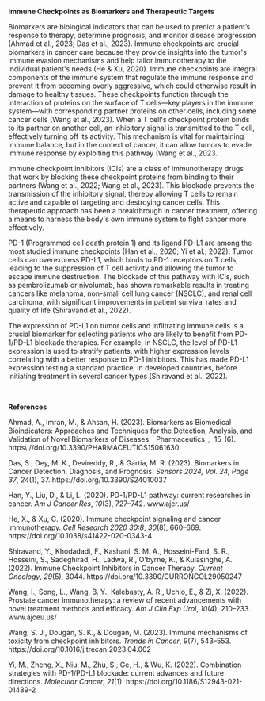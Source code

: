 **Immune Checkpoints as Biomarkers and Therapeutic Targets**

Biomarkers are biological indicators that can be used to predict a patient’s response to therapy, determine prognosis, and monitor disease progression <!--[if supportFields]><span style='mso-element:
field-begin;mso-field-lock:yes'></span>ADDIN CSL_CITATION
{&quot;citationItems&quot;:[{&quot;id&quot;:&quot;ITEM-1&quot;,&quot;itemData&quot;:{&quot;DOI&quot;:&quot;10.3390/PHARMACEUTICS15061630&quot;,&quot;ISSN&quot;:&quot;19994923&quot;,&quot;PMID&quot;:&quot;37376078&quot;,&quot;abstract&quot;:&quot;A
biomarker is any measurable biological moiety that can be assessed and measured
as a potential index of either normal or abnormal pathophysiology or
pharmacological responses to some treatment regimen. Every tissue in the body
has a distinct biomolecular make-up, which is known as its biomarkers, which
possess particular features, viz., the levels or activities (the ability of a
gene or protein to carry out a particular body function) of a gene, protein, or
other biomolecules. A biomarker refers to some feature that can be objectively
quantified by various biochemical samples and evaluates the exposure of an
organism to normal or pathological procedures or their response to some drug
interventions. An in-depth and comprehensive realization of the significance of
these biomarkers becomes quite important for the efficient diagnosis of
diseases and for providing the appropriate directions in case of multiple drug
choices being presently available, which can benefit any patient. Presently,
advancements in omics technologies have opened up new possibilities to obtain
novel biomarkers of different types, employing genomic strategies, epigenetics,
metabolomics, transcriptomics, lipid-based analysis, protein studies, etc.
Particular biomarkers for specific diseases, their prognostic capabilities, and
responses to therapeutic paradigms have been applied for screening of various
normal healthy, as well as diseased, tissue or serum samples, and act as
appreciable tools in pharmacology and therapeutics, etc. In this review, we
have summarized various biomarker types, their classification, and monitoring
and detection methods and strategies. Various analytical techniques and
approaches of biomarkers have also been described along with various clinically
applicable biomarker sensing techniques which have been developed in the recent
past. A section has also been dedicated to the latest trends in the formulation
and designing of nanotechnology-based biomarker sensing and detection
developments in this field.&quot;,&quot;author&quot;:[{&quot;dropping-particle&quot;:&quot;&quot;,&quot;family&quot;:&quot;Ahmad&quot;,&quot;given&quot;:&quot;Anas&quot;,&quot;non-dropping-particle&quot;:&quot;&quot;,&quot;parse-names&quot;:false,&quot;suffix&quot;:&quot;&quot;},{&quot;dropping-particle&quot;:&quot;&quot;,&quot;family&quot;:&quot;Imran&quot;,&quot;given&quot;:&quot;Mohammad&quot;,&quot;non-dropping-particle&quot;:&quot;&quot;,&quot;parse-names&quot;:false,&quot;suffix&quot;:&quot;&quot;},{&quot;dropping-particle&quot;:&quot;&quot;,&quot;family&quot;:&quot;Ahsan&quot;,&quot;given&quot;:&quot;Haseeb&quot;,&quot;non-dropping-particle&quot;:&quot;&quot;,&quot;parse-names&quot;:false,&quot;suffix&quot;:&quot;&quot;}],&quot;container-title&quot;:&quot;Pharmaceutics&quot;,&quot;id&quot;:&quot;ITEM-1&quot;,&quot;issue&quot;:&quot;6&quot;,&quot;issued&quot;:{&quot;date-parts&quot;:[[&quot;2023&quot;,&quot;6&quot;,&quot;1&quot;]]},&quot;publisher&quot;:&quot;Multidisciplinary
Digital Publishing Institute<span style='mso-spacerun:yes'> 
</span>(MDPI)&quot;,&quot;title&quot;:&quot;Biomarkers as Biomedical
Bioindicators: Approaches and Techniques for the Detection, Analysis, and
Validation of Novel Biomarkers of
Diseases&quot;,&quot;type&quot;:&quot;article-journal&quot;,&quot;volume&quot;:&quot;15&quot;},&quot;uris&quot;:[&quot;http://www.mendeley.com/documents/?uuid=1f6fa436-087e-38c9-a18b-97ec3366c896&quot;]},{&quot;id&quot;:&quot;ITEM-2&quot;,&quot;itemData&quot;:{&quot;DOI&quot;:&quot;10.3390/S24010037&quot;,&quot;ISSN&quot;:&quot;1424-8220&quot;,&quot;PMID&quot;:&quot;38202898&quot;,&quot;abstract&quot;:&quot;Biomarkers
are vital in healthcare as they provide valuable insights into disease
diagnosis, prognosis, treatment response, and personalized medicine. They serve
as objective indicators, enabling early detection and intervention, leading to
improved patient outcomes and reduced costs. Biomarkers also guide treatment
decisions by predicting disease outcomes and facilitating individualized
treatment plans. They play a role in monitoring disease progression, adjusting
treatments, and detecting early signs of recurrence. Furthermore, biomarkers
enhance drug development and clinical trials by identifying suitable patients
and accelerating the approval process. In this review paper, we described a
variety of biomarkers applicable for cancer detection and diagnosis, such as
imaging-based diagnosis (CT, SPECT, MRI, and PET), blood-based biomarkers
(proteins, genes, mRNA, and peptides), cell imaging-based diagnosis (needle
biopsy and CTC), tissue imaging-based diagnosis (IHC), and genetic-based
biomarkers (RNAseq, scRNAseq, and spatial
transcriptomics).&quot;,&quot;author&quot;:[{&quot;dropping-particle&quot;:&quot;&quot;,&quot;family&quot;:&quot;Das&quot;,&quot;given&quot;:&quot;Sreyashi&quot;,&quot;non-dropping-particle&quot;:&quot;&quot;,&quot;parse-names&quot;:false,&quot;suffix&quot;:&quot;&quot;},{&quot;dropping-particle&quot;:&quot;&quot;,&quot;family&quot;:&quot;Dey&quot;,&quot;given&quot;:&quot;Mohan
Kumar&quot;,&quot;non-dropping-particle&quot;:&quot;&quot;,&quot;parse-names&quot;:false,&quot;suffix&quot;:&quot;&quot;},{&quot;dropping-particle&quot;:&quot;&quot;,&quot;family&quot;:&quot;Devireddy&quot;,&quot;given&quot;:&quot;Ram&quot;,&quot;non-dropping-particle&quot;:&quot;&quot;,&quot;parse-names&quot;:false,&quot;suffix&quot;:&quot;&quot;},{&quot;dropping-particle&quot;:&quot;&quot;,&quot;family&quot;:&quot;Gartia&quot;,&quot;given&quot;:&quot;Manas
Ranjan&quot;,&quot;non-dropping-particle&quot;:&quot;&quot;,&quot;parse-names&quot;:false,&quot;suffix&quot;:&quot;&quot;}],&quot;container-title&quot;:&quot;Sensors
2024, Vol. 24, Page
37&quot;,&quot;id&quot;:&quot;ITEM-2&quot;,&quot;issue&quot;:&quot;1&quot;,&quot;issued&quot;:{&quot;date-parts&quot;:[[&quot;2023&quot;,&quot;12&quot;,&quot;20&quot;]]},&quot;page&quot;:&quot;37&quot;,&quot;publisher&quot;:&quot;Multidisciplinary
Digital Publishing Institute&quot;,&quot;title&quot;:&quot;Biomarkers in Cancer
Detection, Diagnosis, and
Prognosis&quot;,&quot;type&quot;:&quot;article-journal&quot;,&quot;volume&quot;:&quot;24&quot;},&quot;uris&quot;:[&quot;http://www.mendeley.com/documents/?uuid=370ab77b-b5bb-3739-8fdc-3a4119b77239&quot;]}],&quot;mendeley&quot;:{&quot;formattedCitation&quot;:&quot;(Ahmad
et al., 2023; Das et al.,
2023)&quot;,&quot;plainTextFormattedCitation&quot;:&quot;(Ahmad et al., 2023;
Das et al.,
2023)&quot;},&quot;properties&quot;:{&quot;noteIndex&quot;:0},&quot;schema&quot;:&quot;https://github.com/citation-style-language/schema/raw/master/csl-citation.json&quot;}<span
style='mso-element:field-separator'></span><![endif]-->(Ahmad et al., 2023; Das et al., 2023)<!--[if supportFields]><span
style='mso-element:field-end'></span><![endif]-->. Immune checkpoints are crucial biomarkers in cancer care because they provide insights into the tumor's immune evasion mechanisms and help tailor immunotherapy to the individual patient's needs <!--[if supportFields]><span style='mso-element:
field-begin;mso-field-lock:yes'></span>ADDIN CSL_CITATION
{&quot;citationItems&quot;:[{&quot;id&quot;:&quot;ITEM-1&quot;,&quot;itemData&quot;:{&quot;DOI&quot;:&quot;10.1038/s41422-020-0343-4&quot;,&quot;ISSN&quot;:&quot;1748-7838&quot;,&quot;PMID&quot;:&quot;32467592&quot;,&quot;abstract&quot;:&quot;Immune
checkpoint blockade therapy has become a major weapon in fighting cancer.
Antibody drugs, such as anti-PD-1 and anti-PD-L1, demonstrate obvious advantages
such as broad applicability across cancer types and durable clinical response
when treatment is effective. However, the overall response rates are still
unsatisfying, especially for cancers with low mutational burden. Moreover,
adverse effects, such as autoimmune symptoms and tumor hyperprogression,
present a significant downside in some clinical applications. These challenges
reflect the urgent need to fully understand the basic biology of immune
checkpoints. In this review, we discuss regulation of immune checkpoint
signaling at multiple levels to provide an overview of our current
understanding of checkpoint biology. Topics include the regulation of surface
expression levels for known immune checkpoint proteins via surface delivery,
internalization, recycling, and degradation. Upon reaching the surface,
checkpoints engage in both conventional trans and also cis interactions with
ligands to induce signaling and regulate immune responses. Novel therapeutic
strategies targeting these pathways in addition to classical checkpoint
blockade have recently emerged and been tested in preclinical models, providing
new avenues for developing next-generation
immunotherapies.&quot;,&quot;author&quot;:[{&quot;dropping-particle&quot;:&quot;&quot;,&quot;family&quot;:&quot;He&quot;,&quot;given&quot;:&quot;Xing&quot;,&quot;non-dropping-particle&quot;:&quot;&quot;,&quot;parse-names&quot;:false,&quot;suffix&quot;:&quot;&quot;},{&quot;dropping-particle&quot;:&quot;&quot;,&quot;family&quot;:&quot;Xu&quot;,&quot;given&quot;:&quot;Chenqi&quot;,&quot;non-dropping-particle&quot;:&quot;&quot;,&quot;parse-names&quot;:false,&quot;suffix&quot;:&quot;&quot;}],&quot;container-title&quot;:&quot;Cell
Research 2020
30:8&quot;,&quot;id&quot;:&quot;ITEM-1&quot;,&quot;issue&quot;:&quot;8&quot;,&quot;issued&quot;:{&quot;date-parts&quot;:[[&quot;2020&quot;,&quot;5&quot;,&quot;28&quot;]]},&quot;page&quot;:&quot;660-669&quot;,&quot;publisher&quot;:&quot;Nature
Publishing Group&quot;,&quot;title&quot;:&quot;Immune checkpoint signaling and
cancer immunotherapy&quot;,&quot;type&quot;:&quot;article-journal&quot;,&quot;volume&quot;:&quot;30&quot;},&quot;uris&quot;:[&quot;http://www.mendeley.com/documents/?uuid=ef4bd0a8-91e2-30f6-9b65-5fe1cf117991&quot;]}],&quot;mendeley&quot;:{&quot;formattedCitation&quot;:&quot;(He
&amp; Xu, 2020)&quot;,&quot;plainTextFormattedCitation&quot;:&quot;(He &amp;
Xu, 2020)&quot;,&quot;previouslyFormattedCitation&quot;:&quot;(He &amp; Xu,
2020)&quot;},&quot;properties&quot;:{&quot;noteIndex&quot;:0},&quot;schema&quot;:&quot;https://github.com/citation-style-language/schema/raw/master/csl-citation.json&quot;}<span
style='mso-element:field-separator'></span><![endif]-->(He & Xu, 2020)<!--[if supportFields]><span style='mso-element:
field-end'></span><![endif]-->. Immune checkpoints are integral components of the immune system that regulate the immune response and prevent it from becoming overly aggressive, which could otherwise result in damage to healthy tissues. These checkpoints function through the interaction of proteins on the surface of T cells—key players in the immune system—with corresponding partner proteins on other cells, including some cancer cells <!--[if supportFields]><span
style='mso-element:field-begin;mso-field-lock:yes'></span>ADDIN CSL_CITATION
{&quot;citationItems&quot;:[{&quot;id&quot;:&quot;ITEM-1&quot;,&quot;itemData&quot;:{&quot;DOI&quot;:&quot;10.1016/j.trecan.2023.04.002&quot;,&quot;ISSN&quot;:&quot;24058033&quot;,&quot;PMID&quot;:&quot;37117135&quot;,&quot;abstract&quot;:&quot;Immunotherapy
has changed the treatment landscape for cancer over the past decade. Inhibitors
of the immune checkpoint proteins cytotoxic T lymphocyte antigen (CTLA)-4,
programmed death (PD)-1, and PD ligand 1 (PD-L1) can induce durable remissions
in a subset of patients with metastatic disease. However, these treatments can
be limited by inflammatory toxicities that can affect any organ system in the
body and in some cases can be life threatening. Considerable progress has been
made in understanding the drivers of these toxicities as well as effective
management strategies. Further research into understanding the molecular and
cellular mechanisms that drive toxicity will enable better prediction of
toxicity and development of optimized therapies for these toxicities that avoid
interfering with antitumor immunity. In this review, we discuss our current
understanding of the inflammatory toxicities from immune checkpoint inhibitors
(ICIs) and propose optimal treatment strategies for these
toxicities.&quot;,&quot;author&quot;:[{&quot;dropping-particle&quot;:&quot;&quot;,&quot;family&quot;:&quot;Wang&quot;,&quot;given&quot;:&quot;S.
Jennifer&quot;,&quot;non-dropping-particle&quot;:&quot;&quot;,&quot;parse-names&quot;:false,&quot;suffix&quot;:&quot;&quot;},{&quot;dropping-particle&quot;:&quot;&quot;,&quot;family&quot;:&quot;Dougan&quot;,&quot;given&quot;:&quot;Stephanie
K.&quot;,&quot;non-dropping-particle&quot;:&quot;&quot;,&quot;parse-names&quot;:false,&quot;suffix&quot;:&quot;&quot;},{&quot;dropping-particle&quot;:&quot;&quot;,&quot;family&quot;:&quot;Dougan&quot;,&quot;given&quot;:&quot;Michael&quot;,&quot;non-dropping-particle&quot;:&quot;&quot;,&quot;parse-names&quot;:false,&quot;suffix&quot;:&quot;&quot;}],&quot;container-title&quot;:&quot;Trends
in
Cancer&quot;,&quot;id&quot;:&quot;ITEM-1&quot;,&quot;issue&quot;:&quot;7&quot;,&quot;issued&quot;:{&quot;date-parts&quot;:[[&quot;2023&quot;]]},&quot;page&quot;:&quot;543-553&quot;,&quot;title&quot;:&quot;Immune
mechanisms of toxicity from checkpoint
inhibitors&quot;,&quot;type&quot;:&quot;article-journal&quot;,&quot;volume&quot;:&quot;9&quot;},&quot;uris&quot;:[&quot;http://www.mendeley.com/documents/?uuid=bdca8d91-5d26-4b7a-ab4f-ec04ea591a64&quot;]}],&quot;mendeley&quot;:{&quot;formattedCitation&quot;:&quot;(S.
J. Wang et al., 2023)&quot;,&quot;manualFormatting&quot;:&quot;(Wang et al.,
2023)&quot;,&quot;plainTextFormattedCitation&quot;:&quot;(S. J. Wang et al.,
2023)&quot;,&quot;previouslyFormattedCitation&quot;:&quot;(S. J. Wang et al.,
2023)&quot;},&quot;properties&quot;:{&quot;noteIndex&quot;:0},&quot;schema&quot;:&quot;https://github.com/citation-style-language/schema/raw/master/csl-citation.json&quot;}<span
style='mso-element:field-separator'></span><![endif]-->(Wang et al., 2023)<!--[if supportFields]><span style='mso-element:
field-end'></span><![endif]-->. When a T cell's checkpoint protein binds to its partner on another cell, an inhibitory signal is transmitted to the T cell, effectively turning off its activity. This mechanism is vital for maintaining immune balance, but in the context of cancer, it can allow tumors to evade immune response by exploiting this pathway (Wang et al., 2023.

Immune checkpoint inhibitors (ICIs) are a class of immunotherapy drugs that work by blocking these checkpoint proteins from binding to their partners <!--[if supportFields]><span style='mso-element:field-begin;
mso-field-lock:yes'></span>ADDIN CSL_CITATION
{&quot;citationItems&quot;:[{&quot;id&quot;:&quot;ITEM-1&quot;,&quot;itemData&quot;:{&quot;DOI&quot;:&quot;10.1016/j.trecan.2023.04.002&quot;,&quot;ISSN&quot;:&quot;24058033&quot;,&quot;PMID&quot;:&quot;37117135&quot;,&quot;abstract&quot;:&quot;Immunotherapy
has changed the treatment landscape for cancer over the past decade. Inhibitors
of the immune checkpoint proteins cytotoxic T lymphocyte antigen (CTLA)-4,
programmed death (PD)-1, and PD ligand 1 (PD-L1) can induce durable remissions
in a subset of patients with metastatic disease. However, these treatments can
be limited by inflammatory toxicities that can affect any organ system in the
body and in some cases can be life threatening. Considerable progress has been
made in understanding the drivers of these toxicities as well as effective
management strategies. Further research into understanding the molecular and
cellular mechanisms that drive toxicity will enable better prediction of
toxicity and development of optimized therapies for these toxicities that avoid
interfering with antitumor immunity. In this review, we discuss our current
understanding of the inflammatory toxicities from immune checkpoint inhibitors
(ICIs) and propose optimal treatment strategies for these
toxicities.&quot;,&quot;author&quot;:[{&quot;dropping-particle&quot;:&quot;&quot;,&quot;family&quot;:&quot;Wang&quot;,&quot;given&quot;:&quot;S.
Jennifer&quot;,&quot;non-dropping-particle&quot;:&quot;&quot;,&quot;parse-names&quot;:false,&quot;suffix&quot;:&quot;&quot;},{&quot;dropping-particle&quot;:&quot;&quot;,&quot;family&quot;:&quot;Dougan&quot;,&quot;given&quot;:&quot;Stephanie
K.&quot;,&quot;non-dropping-particle&quot;:&quot;&quot;,&quot;parse-names&quot;:false,&quot;suffix&quot;:&quot;&quot;},{&quot;dropping-particle&quot;:&quot;&quot;,&quot;family&quot;:&quot;Dougan&quot;,&quot;given&quot;:&quot;Michael&quot;,&quot;non-dropping-particle&quot;:&quot;&quot;,&quot;parse-names&quot;:false,&quot;suffix&quot;:&quot;&quot;}],&quot;container-title&quot;:&quot;Trends
in
Cancer&quot;,&quot;id&quot;:&quot;ITEM-1&quot;,&quot;issue&quot;:&quot;7&quot;,&quot;issued&quot;:{&quot;date-parts&quot;:[[&quot;2023&quot;]]},&quot;page&quot;:&quot;543-553&quot;,&quot;title&quot;:&quot;Immune
mechanisms of toxicity from checkpoint
inhibitors&quot;,&quot;type&quot;:&quot;article-journal&quot;,&quot;volume&quot;:&quot;9&quot;},&quot;uris&quot;:[&quot;http://www.mendeley.com/documents/?uuid=bdca8d91-5d26-4b7a-ab4f-ec04ea591a64&quot;]},{&quot;id&quot;:&quot;ITEM-2&quot;,&quot;itemData&quot;:{&quot;abstract&quot;:&quot;Immunotherapy
remains to be an appealing treatment option for prostate cancer with some
documented promise. Prostate cancer is traditionally considered as an
immunologically \&quot;cold\&quot; tumor with low tumor mutation burden, low
expression of PD-L1, sparse T-cell infiltration, and a immunosuppressive tumor
microenvironment (TME). Sipuleucel-T (Provenge) is the first FDA approved
immunotherapeutic agent for the treatment of asymptom-atic or minimally
symptomatic metastatic castrate resistant prostate cancer (mCRPC);
demonstrating a benefit in overall survival. However various clinical trials by
immune checkpoint inhibitors (ICIs) and their combinations with other drugs
have shown limited responses in mCRPC. Up to now, only a small subset of
patients with mismatch repair deficiency/microsatellite instability high and
CDK12 mutations can clinically benefit from ICIs and/or their combinations with
other agents, such as DNA damage agents. The existence of a large heterogeneity
in genomic alterations and a complex TME in prostate cancer suggests the need
for identifying new immunotherapeutic targets. As well as designing
personalized immunotherapy strategies based on patient-specific molecular
signatures. There is also a need to adjust strategies to overcome histologic barriers
such as tissue hypoxia and dense stroma. The racial differences of
immunological responses between men of diverse ethnicities also merit further
investigation to improve the efficacy of immunotherapy and better patient
selection in prostate cancer.&quot;,&quot;author&quot;:[{&quot;dropping-particle&quot;:&quot;&quot;,&quot;family&quot;:&quot;Wang&quot;,&quot;given&quot;:&quot;Ian&quot;,&quot;non-dropping-particle&quot;:&quot;&quot;,&quot;parse-names&quot;:false,&quot;suffix&quot;:&quot;&quot;},{&quot;dropping-particle&quot;:&quot;&quot;,&quot;family&quot;:&quot;Song&quot;,&quot;given&quot;:&quot;Liankun&quot;,&quot;non-dropping-particle&quot;:&quot;&quot;,&quot;parse-names&quot;:false,&quot;suffix&quot;:&quot;&quot;},{&quot;dropping-particle&quot;:&quot;&quot;,&quot;family&quot;:&quot;Wang&quot;,&quot;given&quot;:&quot;Beverly
Y&quot;,&quot;non-dropping-particle&quot;:&quot;&quot;,&quot;parse-names&quot;:false,&quot;suffix&quot;:&quot;&quot;},{&quot;dropping-particle&quot;:&quot;&quot;,&quot;family&quot;:&quot;Kalebasty&quot;,&quot;given&quot;:&quot;Arash
Rezazadeh&quot;,&quot;non-dropping-particle&quot;:&quot;&quot;,&quot;parse-names&quot;:false,&quot;suffix&quot;:&quot;&quot;},{&quot;dropping-particle&quot;:&quot;&quot;,&quot;family&quot;:&quot;Uchio&quot;,&quot;given&quot;:&quot;Edward&quot;,&quot;non-dropping-particle&quot;:&quot;&quot;,&quot;parse-names&quot;:false,&quot;suffix&quot;:&quot;&quot;},{&quot;dropping-particle&quot;:&quot;&quot;,&quot;family&quot;:&quot;Zi&quot;,&quot;given&quot;:&quot;Xiaolin&quot;,&quot;non-dropping-particle&quot;:&quot;&quot;,&quot;parse-names&quot;:false,&quot;suffix&quot;:&quot;&quot;}],&quot;container-title&quot;:&quot;Am
J Clin Exp Urol&quot;,&quot;id&quot;:&quot;ITEM-2&quot;,&quot;issue&quot;:&quot;4&quot;,&quot;issued&quot;:{&quot;date-parts&quot;:[[&quot;2022&quot;]]},&quot;page&quot;:&quot;210-233&quot;,&quot;title&quot;:&quot;Prostate
cancer immunotherapy: a review of recent advancements with novel treatment
methods and
efficacy&quot;,&quot;type&quot;:&quot;article-journal&quot;,&quot;volume&quot;:&quot;10&quot;},&quot;uris&quot;:[&quot;http://www.mendeley.com/documents/?uuid=ad0fd081-e2f6-3659-b0bc-4d240b07204e&quot;]}],&quot;mendeley&quot;:{&quot;formattedCitation&quot;:&quot;(I.
Wang et al., 2022; S. J. Wang et al.,
2023)&quot;,&quot;manualFormatting&quot;:&quot;(Wang et al., 2022; Wang et al.,
2023)&quot;,&quot;plainTextFormattedCitation&quot;:&quot;(I. Wang et al., 2022;
S. J. Wang et al.,
2023)&quot;,&quot;previouslyFormattedCitation&quot;:&quot;(I. Wang et al.,
2022; S. J. Wang et al.,
2023)&quot;},&quot;properties&quot;:{&quot;noteIndex&quot;:0},&quot;schema&quot;:&quot;https://github.com/citation-style-language/schema/raw/master/csl-citation.json&quot;}<span
style='mso-element:field-separator'></span><![endif]-->(Wang et al., 2022; Wang et al., 2023)<!--[if supportFields]><span
style='mso-element:field-end'></span><![endif]-->. This blockade prevents the transmission of the inhibitory signal, thereby allowing T cells to remain active and capable of targeting and destroying cancer cells. This therapeutic approach has been a breakthrough in cancer treatment, offering a means to harness the body's own immune system to fight cancer more effectively.

PD-1 (Programmed cell death protein 1) and its ligand PD-L1 are among the most studied immune checkpoints <!--[if supportFields]><span
style='mso-element:field-begin;mso-field-lock:yes'></span>ADDIN CSL_CITATION
{&quot;citationItems&quot;:[{&quot;id&quot;:&quot;ITEM-1&quot;,&quot;itemData&quot;:{&quot;abstract&quot;:&quot;Cancer
immunotherapy has been accompanied by promising results over the past few
years. Programmed Cell Death Protein 1 (PD-1) plays a vital role in inhibiting
immune responses and promoting self-tolerance through modulating the activity
of T-cells, activating apoptosis of antigen-specific T cells and inhibiting
apoptosis of regulatory T cells. Programmed Cell Death Ligand 1 (PD-L1) is a
trans-membrane protein that is considered to be a co-inhibitory factor of the
immune response, it can combine with PD-1 to reduce the proliferation of PD-1
positive cells, inhibit their cytokine secretion and induce apoptosis. PD-L1
also plays an important role in various malignancies where it can attenuate the
host immune response to tumor cells. Based on these perspectives, PD-1/PD-L1
axis is responsible for cancer immune escape and makes a huge effect on cancer
therapy. This review is aimed to summarize the role of PD-1 and PD-L1 in
cancer, looking forward to improve the therapy of
cancer.&quot;,&quot;author&quot;:[{&quot;dropping-particle&quot;:&quot;&quot;,&quot;family&quot;:&quot;Han&quot;,&quot;given&quot;:&quot;Yanyan&quot;,&quot;non-dropping-particle&quot;:&quot;&quot;,&quot;parse-names&quot;:false,&quot;suffix&quot;:&quot;&quot;},{&quot;dropping-particle&quot;:&quot;&quot;,&quot;family&quot;:&quot;Liu&quot;,&quot;given&quot;:&quot;Dandan&quot;,&quot;non-dropping-particle&quot;:&quot;&quot;,&quot;parse-names&quot;:false,&quot;suffix&quot;:&quot;&quot;},{&quot;dropping-particle&quot;:&quot;&quot;,&quot;family&quot;:&quot;Li&quot;,&quot;given&quot;:&quot;Lianhong&quot;,&quot;non-dropping-particle&quot;:&quot;&quot;,&quot;parse-names&quot;:false,&quot;suffix&quot;:&quot;&quot;}],&quot;container-title&quot;:&quot;Am
J Cancer
Res&quot;,&quot;id&quot;:&quot;ITEM-1&quot;,&quot;issue&quot;:&quot;3&quot;,&quot;issued&quot;:{&quot;date-parts&quot;:[[&quot;2020&quot;]]},&quot;page&quot;:&quot;727-742&quot;,&quot;title&quot;:&quot;PD-1/PD-L1
pathway: current researches in
cancer&quot;,&quot;type&quot;:&quot;article-journal&quot;,&quot;volume&quot;:&quot;10&quot;},&quot;uris&quot;:[&quot;http://www.mendeley.com/documents/?uuid=e617cba6-a4c4-3132-bda7-f84458721873&quot;]},{&quot;id&quot;:&quot;ITEM-2&quot;,&quot;itemData&quot;:{&quot;DOI&quot;:&quot;10.1186/S12943-021-01489-2&quot;,&quot;ISSN&quot;:&quot;1476-4598&quot;,&quot;PMID&quot;:&quot;35062949&quot;,&quot;abstract&quot;:&quot;Antibodies
targeting programmed cell death protein-1 (PD-1) or its ligand PD-L1 rescue T
cells from exhausted status and revive immune response against cancer cells.
Based on the immense success in clinical trials, ten α-PD-1 (nivolumab,
pembrolizumab, cemiplimab, sintilimab, camrelizumab, toripalimab, tislelizumab,
zimberelimab, prolgolimab, and dostarlimab) and three α-PD-L1 antibodies
(atezolizumab, durvalumab, and avelumab) have been approved for various types
of cancers. Nevertheless, the low response rate of α-PD-1/PD-L1 therapy remains
to be resolved. For most cancer patients, PD-1/PD-L1 pathway is not the sole
speed-limiting factor of antitumor immunity, and it is insufficient to motivate
effective antitumor immune response by blocking PD-1/PD-L1 axis. It has been
validated that some combination therapies, including α-PD-1/PD-L1 plus
chemotherapy, radiotherapy, angiogenesis inhibitors, targeted therapy, other
immune checkpoint inhibitors, agonists of the co-stimulatory molecule,
stimulator of interferon genes agonists, fecal microbiota transplantation,
epigenetic modulators, or metabolic modulators, have superior antitumor
efficacies and higher response rates. Moreover, bifunctional or bispecific
antibodies containing α-PD-1/PD-L1 moiety also elicited more potent antitumor
activity. These combination strategies simultaneously boost multiple processes
in cancer-immunity cycle, remove immunosuppressive brakes, and orchestrate an
immunosupportive tumor microenvironment. In this review, we summarized the
synergistic antitumor efficacies and mechanisms of α-PD-1/PD-L1 in combination
with other therapies. Moreover, we focused on the advances of
α-PD-1/PD-L1-based immunomodulatory strategies in clinical studies. Given the
heterogeneity across patients and cancer types, individualized combination
selection could improve the effects of α-PD-1/PD-L1-based immunomodulatory
strategies and relieve treatment
resistance.&quot;,&quot;author&quot;:[{&quot;dropping-particle&quot;:&quot;&quot;,&quot;family&quot;:&quot;Yi&quot;,&quot;given&quot;:&quot;Ming&quot;,&quot;non-dropping-particle&quot;:&quot;&quot;,&quot;parse-names&quot;:false,&quot;suffix&quot;:&quot;&quot;},{&quot;dropping-particle&quot;:&quot;&quot;,&quot;family&quot;:&quot;Zheng&quot;,&quot;given&quot;:&quot;Xiaoli&quot;,&quot;non-dropping-particle&quot;:&quot;&quot;,&quot;parse-names&quot;:false,&quot;suffix&quot;:&quot;&quot;},{&quot;dropping-particle&quot;:&quot;&quot;,&quot;family&quot;:&quot;Niu&quot;,&quot;given&quot;:&quot;Mengke&quot;,&quot;non-dropping-particle&quot;:&quot;&quot;,&quot;parse-names&quot;:false,&quot;suffix&quot;:&quot;&quot;},{&quot;dropping-particle&quot;:&quot;&quot;,&quot;family&quot;:&quot;Zhu&quot;,&quot;given&quot;:&quot;Shuangli&quot;,&quot;non-dropping-particle&quot;:&quot;&quot;,&quot;parse-names&quot;:false,&quot;suffix&quot;:&quot;&quot;},{&quot;dropping-particle&quot;:&quot;&quot;,&quot;family&quot;:&quot;Ge&quot;,&quot;given&quot;:&quot;Hong&quot;,&quot;non-dropping-particle&quot;:&quot;&quot;,&quot;parse-names&quot;:false,&quot;suffix&quot;:&quot;&quot;},{&quot;dropping-particle&quot;:&quot;&quot;,&quot;family&quot;:&quot;Wu&quot;,&quot;given&quot;:&quot;Kongming&quot;,&quot;non-dropping-particle&quot;:&quot;&quot;,&quot;parse-names&quot;:false,&quot;suffix&quot;:&quot;&quot;}],&quot;container-title&quot;:&quot;Molecular
cancer&quot;,&quot;id&quot;:&quot;ITEM-2&quot;,&quot;issue&quot;:&quot;1&quot;,&quot;issued&quot;:{&quot;date-parts&quot;:[[&quot;2022&quot;,&quot;12&quot;,&quot;1&quot;]]},&quot;publisher&quot;:&quot;Mol
Cancer&quot;,&quot;title&quot;:&quot;Combination strategies with PD-1/PD-L1
blockade: current advances and future
directions&quot;,&quot;type&quot;:&quot;article-journal&quot;,&quot;volume&quot;:&quot;21&quot;},&quot;uris&quot;:[&quot;http://www.mendeley.com/documents/?uuid=e94a1cb9-cf36-3c61-8650-7185f0f63755&quot;]}],&quot;mendeley&quot;:{&quot;formattedCitation&quot;:&quot;(Han
et al., 2020; Yi et al.,
2022)&quot;,&quot;plainTextFormattedCitation&quot;:&quot;(Han et al., 2020; Yi
et al., 2022)&quot;,&quot;previouslyFormattedCitation&quot;:&quot;(Han et al.,
2020; Yi et al., 2022)&quot;},&quot;properties&quot;:{&quot;noteIndex&quot;:0},&quot;schema&quot;:&quot;https://github.com/citation-style-language/schema/raw/master/csl-citation.json&quot;}<span
style='mso-element:field-separator'></span><![endif]-->(Han et al., 2020; Yi et al., 2022)<!--[if supportFields]><span
style='mso-element:field-end'></span><![endif]-->. Tumor cells can overexpress PD-L1, which binds to PD-1 receptors on T cells, leading to the suppression of T cell activity and allowing the tumor to escape immune destruction. The blockade of this pathway with ICIs, such as pembrolizumab or nivolumab, has shown remarkable results in treating cancers like melanoma, non-small cell lung cancer (NSCLC), and renal cell carcinoma, with significant improvements in patient survival rates and quality of life <!--[if supportFields]><span
style='mso-element:field-begin;mso-field-lock:yes'></span>ADDIN CSL_CITATION
{&quot;citationItems&quot;:[{&quot;id&quot;:&quot;ITEM-1&quot;,&quot;itemData&quot;:{&quot;DOI&quot;:&quot;10.3390/CURRONCOL29050247&quot;,&quot;ISSN&quot;:&quot;17187729&quot;,&quot;PMID&quot;:&quot;35621637&quot;,&quot;abstract&quot;:&quot;The
discovery of immune checkpoint proteins such as PD-1/PDL-1 and CTLA-4 represents
a significant breakthrough in the field of cancer immunotherapy. Therefore,
humanized monoclonal antibodies, targeting these immune checkpoint proteins
have been utilized successfully in patients with metastatic melanoma, renal
cell carcinoma, head and neck cancers and non-small lung cancer. The US FDA has
successfully approved three different categories of immune checkpoint
inhibitors (ICIs) such as PD-1 inhibitors (Nivolumab, Pembrolizumab, and
Cemiplimab), PDL-1 inhibitors (Atezolimumab, Durvalumab and Avelumab), and
CTLA-4 inhibitor (Ipilimumab). Unfortunately, not all patients respond
favourably to these drugs, highlighting the role of biomarkers such as Tumour
mutation burden (TMB), PDL-1 expression, microbiome, hypoxia, interferon-γ, and
ECM in predicting responses to ICIs-based immunotherapy. The current study aims
to review the literature and updates on ICIs in cancer
therapy.&quot;,&quot;author&quot;:[{&quot;dropping-particle&quot;:&quot;&quot;,&quot;family&quot;:&quot;Shiravand&quot;,&quot;given&quot;:&quot;Yavar&quot;,&quot;non-dropping-particle&quot;:&quot;&quot;,&quot;parse-names&quot;:false,&quot;suffix&quot;:&quot;&quot;},{&quot;dropping-particle&quot;:&quot;&quot;,&quot;family&quot;:&quot;Khodadadi&quot;,&quot;given&quot;:&quot;Faezeh&quot;,&quot;non-dropping-particle&quot;:&quot;&quot;,&quot;parse-names&quot;:false,&quot;suffix&quot;:&quot;&quot;},{&quot;dropping-particle&quot;:&quot;&quot;,&quot;family&quot;:&quot;Kashani&quot;,&quot;given&quot;:&quot;Seyyed
Mohammad
Amin&quot;,&quot;non-dropping-particle&quot;:&quot;&quot;,&quot;parse-names&quot;:false,&quot;suffix&quot;:&quot;&quot;},{&quot;dropping-particle&quot;:&quot;&quot;,&quot;family&quot;:&quot;Hosseini-Fard&quot;,&quot;given&quot;:&quot;Seyed
Reza&quot;,&quot;non-dropping-particle&quot;:&quot;&quot;,&quot;parse-names&quot;:false,&quot;suffix&quot;:&quot;&quot;},{&quot;dropping-particle&quot;:&quot;&quot;,&quot;family&quot;:&quot;Hosseini&quot;,&quot;given&quot;:&quot;Shadi&quot;,&quot;non-dropping-particle&quot;:&quot;&quot;,&quot;parse-names&quot;:false,&quot;suffix&quot;:&quot;&quot;},{&quot;dropping-particle&quot;:&quot;&quot;,&quot;family&quot;:&quot;Sadeghirad&quot;,&quot;given&quot;:&quot;Habib&quot;,&quot;non-dropping-particle&quot;:&quot;&quot;,&quot;parse-names&quot;:false,&quot;suffix&quot;:&quot;&quot;},{&quot;dropping-particle&quot;:&quot;&quot;,&quot;family&quot;:&quot;Ladwa&quot;,&quot;given&quot;:&quot;Rahul&quot;,&quot;non-dropping-particle&quot;:&quot;&quot;,&quot;parse-names&quot;:false,&quot;suffix&quot;:&quot;&quot;},{&quot;dropping-particle&quot;:&quot;&quot;,&quot;family&quot;:&quot;O’byrne&quot;,&quot;given&quot;:&quot;Ken&quot;,&quot;non-dropping-particle&quot;:&quot;&quot;,&quot;parse-names&quot;:false,&quot;suffix&quot;:&quot;&quot;},{&quot;dropping-particle&quot;:&quot;&quot;,&quot;family&quot;:&quot;Kulasinghe&quot;,&quot;given&quot;:&quot;Arutha&quot;,&quot;non-dropping-particle&quot;:&quot;&quot;,&quot;parse-names&quot;:false,&quot;suffix&quot;:&quot;&quot;}],&quot;container-title&quot;:&quot;Current
Oncology&quot;,&quot;id&quot;:&quot;ITEM-1&quot;,&quot;issue&quot;:&quot;5&quot;,&quot;issued&quot;:{&quot;date-parts&quot;:[[&quot;2022&quot;,&quot;5&quot;,&quot;1&quot;]]},&quot;page&quot;:&quot;3044&quot;,&quot;publisher&quot;:&quot;Multidisciplinary
Digital Publishing Institute<span style='mso-spacerun:yes'> 
</span>(MDPI)&quot;,&quot;title&quot;:&quot;Immune Checkpoint Inhibitors in
Cancer Therapy&quot;,&quot;type&quot;:&quot;article-journal&quot;,&quot;volume&quot;:&quot;29&quot;},&quot;uris&quot;:[&quot;http://www.mendeley.com/documents/?uuid=d4e2c57e-0382-34c4-bc81-6f9a4972c247&quot;]}],&quot;mendeley&quot;:{&quot;formattedCitation&quot;:&quot;(Shiravand
et al., 2022)&quot;,&quot;plainTextFormattedCitation&quot;:&quot;(Shiravand et
al., 2022)&quot;,&quot;previouslyFormattedCitation&quot;:&quot;(Shiravand et
al.,
2022)&quot;},&quot;properties&quot;:{&quot;noteIndex&quot;:0},&quot;schema&quot;:&quot;https://github.com/citation-style-language/schema/raw/master/csl-citation.json&quot;}<span
style='mso-element:field-separator'></span><![endif]-->(Shiravand et al., 2022)<!--[if supportFields]><span
style='mso-element:field-end'></span><![endif]-->.

The expression of PD-L1 on tumor cells and infiltrating immune cells is a crucial biomarker for selecting patients who are likely to benefit from PD-1/PD-L1 blockade therapies. For example, in NSCLC, the level of PD-L1 expression is used to stratify patients, with higher expression levels correlating with a better response to PD-1 inhibitors. This has made PD-L1 expression testing a standard practice, in developed countries, before initiating treatment in several cancer types (Shiravand et al., 2022).

 

**References**

<!--[if supportFields]><span
style='font-size:12.0pt;font-family:"Times New Roman","serif"'><span
style='mso-element:field-begin;mso-field-lock:yes'></span>ADDIN Mendeley
Bibliography CSL_BIBLIOGRAPHY <span style='mso-element:field-separator'></span></span><![endif]-->Ahmad, A., Imran, M., & Ahsan, H. (2023). Biomarkers as Biomedical Bioindicators: Approaches and Techniques for the Detection, Analysis, and Validation of Novel Biomarkers of Diseases. _Pharmaceutics_, _15_(6). https\://doi.org/10.3390/PHARMACEUTICS15061630

Das, S., Dey, M. K., Devireddy, R., & Gartia, M. R. (2023). Biomarkers in Cancer Detection, Diagnosis, and Prognosis. _Sensors 2024, Vol. 24, Page 37_, _24_(1), 37. https\://doi.org/10.3390/S24010037

Han, Y., Liu, D., & Li, L. (2020). PD-1/PD-L1 pathway: current researches in cancer. _Am J Cancer Res_, _10_(3), 727–742. www\.ajcr.us/

He, X., & Xu, C. (2020). Immune checkpoint signaling and cancer immunotherapy. _Cell Research 2020 30:8_, _30_(8), 660–669. https\://doi.org/10.1038/s41422-020-0343-4

Shiravand, Y., Khodadadi, F., Kashani, S. M. A., Hosseini-Fard, S. R., Hosseini, S., Sadeghirad, H., Ladwa, R., O’byrne, K., & Kulasinghe, A. (2022). Immune Checkpoint Inhibitors in Cancer Therapy. _Current Oncology_, _29_(5), 3044. https\://doi.org/10.3390/CURRONCOL29050247

Wang, I., Song, L., Wang, B. Y., Kalebasty, A. R., Uchio, E., & Zi, X. (2022). Prostate cancer immunotherapy: a review of recent advancements with novel treatment methods and efficacy. _Am J Clin Exp Urol_, _10_(4), 210–233. www\.ajceu.us/

Wang, S. J., Dougan, S. K., & Dougan, M. (2023). Immune mechanisms of toxicity from checkpoint inhibitors. _Trends in Cancer_, _9_(7), 543–553. https\://doi.org/10.1016/j.trecan.2023.04.002

Yi, M., Zheng, X., Niu, M., Zhu, S., Ge, H., & Wu, K. (2022). Combination strategies with PD-1/PD-L1 blockade: current advances and future directions. _Molecular Cancer_, _21_(1). https\://doi.org/10.1186/S12943-021-01489-2

<!--[if supportFields]><span
style='font-size:12.0pt;line-height:107%;font-family:"Times New Roman","serif"'><span
style='mso-element:field-end'></span></span><![endif]--> 
